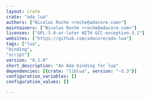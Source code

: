 ```yaml
---
layout: crate
crate: "ada_lua"
authors: ["Nicolas Roche <roche@adacore.com>"]
maintainers: ["Nicolas Roche <roche@adacore.com>"]
licenses: ["GPL-3.0-or-later WITH GCC-exception-3.1"]
websites: ["https://github.com/adacore/ada-lua"]
tags: ["lua",
"binding",
"script"]
version: "0.1.0"
short_description: "An Ada binding for lua"
dependencies: [{crate: "liblua", version: "~5.3"}]
configuration_variables: []
configuration_values: []

---
```



